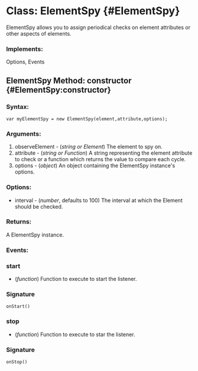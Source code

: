 Class: ElementSpy {#ElementSpy}
=====================================

ElementSpy allows you to assign periodical checks on element attributes or other aspects of elements.

### Implements:

Options, Events

ElementSpy Method: constructor {#ElementSpy:constructor}
---------------------------------------------------------------


### Syntax:

	var myElementSpy = new ElementSpy(element,attribute,options);

### Arguments:

1. observeElement - (*string or Element*)  The element to spy on.
2. attribute - (*string or Function*)  A string representing the element attribute to check or a function which returns the value to compare each cycle.
3. options - (*object*)  An object containing the ElementSpy instance's options.

### Options:

* interval - (*number*, defaults to 100)  The interval at which the Element should be checked.

### Returns:

A ElementSpy instance.


### Events:

### start

* (*function*) Function to execute to start the listener.

### Signature

	onStart()

### stop

* (*function*) Function to execute to star the listener.

### Signature

	onStop()